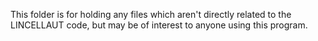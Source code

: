 This folder is for holding any files which aren't directly related to the LINCELLAUT code, but may be of interest to anyone using this program.